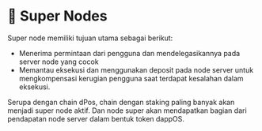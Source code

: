 # 🔗 Super Nodes

Super node memiliki tujuan utama sebagai berikut:

* Menerima permintaan dari pengguna dan mendelegasikannya pada server node yang cocok
* Memantau eksekusi dan menggunakan deposit pada node server untuk mengkompensasi kerugian pengguna saat terdapat kesalahan dalam eksekusi.

Serupa dengan chain dPos, chain dengan staking paling banyak akan menjadi super node aktif. Dan node super akan mendapatkan bagian dari pendapatan node server dalam bentuk token dappOS.
